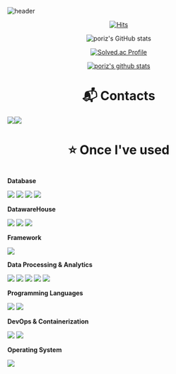 
![header](https://capsule-render.vercel.app/api?type=transparent&color=auto&height=300&section=header&text=Pori&fontSize=90)

<div align="center">

[![Hits](https://hits.seeyoufarm.com/api/count/incr/badge.svg?url=https%3A%2F%2Fgithub.com%2Fporiz%2Fhit-counter&count_bg=%236DD665&title_bg=%23433C3C&icon=github.svg&icon_color=%23D2EAB3&title=hits&edge_flat=true)](https://hits.seeyoufarm.com)


![poriz's GitHub stats](https://github-readme-stats.vercel.app/api?username=poriz&show_icons=true&theme=vue)

[![Solved.ac Profile](http://mazassumnida.wtf/api/v2/generate_badge?boj=hl5gri)](https://solved.ac/hl5gri/)

[![poriz's github stats](https://github-readme-stats.vercel.app/api/top-langs/?username=poriz&show_icons=true&hide_border=true&title_color=004386&icon_color=004386&layout=compact)](https://github.com/poriz)
<div align="center">

# :mailbox_with_mail: Contacts
<div style="display:flex; flex-direction:row;">
    <a href="mailto:porits789@gmail.com">
        <img src="https://img.shields.io/badge/
        Gmail-EA4335?style=for-the-badge&logo=Gmail&logoColor=white"> 
    </a>
    <a href="mailto:kwonbe99@gmail.com">
        <img src="https://img.shields.io/badge/
        LinkedIn-3776AB?style=for-the-badge&logo=LinkedIn&logoColor=white"> 
    </a>
</div>


# :star: Once I've used
<div style="display:flex; flex-direction:column; align-items:flex-start;">
    <!-- Database -->
    <p><strong>Database</strong></p>
    <div>
        <img src="https://img.shields.io/badge/oracle-F80000?style=for-the-badge&logo=oracle&logoColor=white">
        <img src="https://img.shields.io/badge/mysql-4479A1?style=for-the-badge&logo=mysql&logoColor=white">
        <img src="https://img.shields.io/badge/firebase-FFCA28?style=for-the-badge&logo=firebase&logoColor=black">
        <img src="https://img.shields.io/badge/postgreSQL-4169E1?style=for-the-badge&logo=postgresql&logoColor=white">
    </div>
    <!-- DatawareHouse -->
    <p><strong>DatawareHouse</strong></p>
    <div>
        <img src="https://img.shields.io/badge/AWS-232F3E?style=for-the-badge&logo=amazonaws&logoColor=white">
        <img src="https://img.shields.io/badge/Snowflake-29B5E8?style=for-the-badge&logo=Snowflake&logoColor=white">
        <img src="https://img.shields.io/badge/GCP-4285F4?style=for-the-badge&logo=googlecloud&logoColor=white">
    </div>
    <!-- Framework -->
    <p><strong>Framework</strong></p>
    <div>
        <img src="https://img.shields.io/badge/React_Native-61DAFB?style=for-the-badge&logo=react&logoColor=black">
    </div>
    <!-- Data Processing & Analytics -->
    <p><strong>Data Processing & Analytics</strong></p>
    <div>
        <img src="https://img.shields.io/badge/Python-3776AB?style=for-the-badge&logo=python&logoColor=white">
        <img src="https://img.shields.io/badge/Spark-E25A1C?style=for-the-badge&logo=apachespark&logoColor=white">
        <img src="https://img.shields.io/badge/Airflow-017CEE?style=for-the-badge&logo=apacheairflow&logoColor=white">
        <img src="https://img.shields.io/badge/Presto-5890FF?style=for-the-badge&logo=presto&logoColor=white">
        <img src="https://img.shields.io/badge/Kafka-231F20?style=for-the-badge&logo=apachekafka&logoColor=white">
    </div>
    <!-- Programming Languages -->
    <p><strong>Programming Languages</strong></p>
    <div>
        <img src="https://img.shields.io/badge/Java-007396?style=for-the-badge&logo=java&logoColor=white">
        <img src="https://img.shields.io/badge/C-A8B9CC?style=for-the-badge&logo=c&logoColor=white">
    </div>
    <!-- DevOps & Containerization -->
    <p><strong>DevOps & Containerization</strong></p>
    <div>
        <img src="https://img.shields.io/badge/GitHub_Actions-2088FF?style=for-the-badge&logo=githubactions&logoColor=white">
        <img src="https://img.shields.io/badge/Docker-2496ED?style=for-the-badge&logo=docker&logoColor=white">
    </div>
    <!-- Operating System -->
    <p><strong>Operating System</strong></p>
    <div>
        <img src="https://img.shields.io/badge/Linux-FCC624?style=for-the-badge&logo=linux&logoColor=black">
    </div>
</div>





